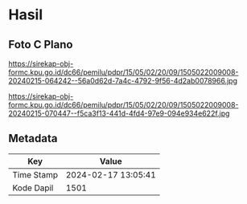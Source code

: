 # Hasil

## Foto C Plano

https://sirekap-obj-formc.kpu.go.id/dc66/pemilu/pdpr/15/05/02/20/09/1505022009008-20240215-064242--56a0d62d-7a4c-4792-9f56-4d2ab0078966.jpg

https://sirekap-obj-formc.kpu.go.id/dc66/pemilu/pdpr/15/05/02/20/09/1505022009008-20240215-070447--f5ca3f13-441d-4fd4-97e9-094e934e622f.jpg


## Metadata

| Key        | Value               |
| ---------- | ------------------- |
| Time Stamp | 2024-02-17 13:05:41 |
| Kode Dapil | 1501                |



